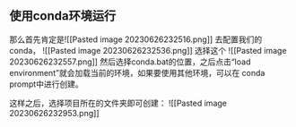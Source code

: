 
## 使用conda环境运行

那么首先肯定是![[Pasted image 20230626232516.png]]
去配置我们的conda，
![[Pasted image 20230626232536.png]]
选择这个
![[Pasted image 20230626232557.png]]
然后选择conda.bat的位置，之后点击“load environment”就会加载当前的环境，如果要使用其他环境，可以在 conda prompt中进行创建。

这样之后，选择项目所在的文件夹即可创建：
![[Pasted image 20230626232953.png]]














